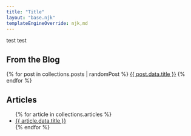 ```yaml
---
title: "Title"
layout: "base.njk"
templateEngineOverride: njk,md
---
```


test test

## From the Blog

{% for post in collections.posts | randomPost %}
<a href="{{ post.url }}">{{ post.data.title }}</a>
{% endfor %}

## Articles
<ul>
{% for article in collections.articles %}
<li><a href="{{ article.url }}">{{ article.data.title }}</a></li>
{% endfor %}
</ul>